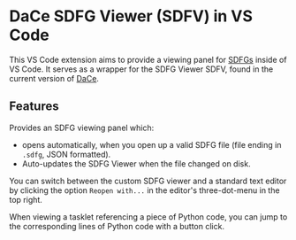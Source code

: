 # DaCe SDFG Viewer (SDFV) in VS Code

This VS Code extension aims to provide a viewing panel for
[SDFGs](http://spcl.inf.ethz.ch/Research/DAPP/) inside of VS Code. It
serves as a wrapper for the SDFG Viewer SDFV, found in the current version
of [DaCe](https://github.com/spcl/dace).

## Features

Provides an SDFG viewing panel which:
- opens automatically, when you open up a valid SDFG file
  (file ending in `.sdfg`, JSON formatted).
- Auto-updates the SDFG Viewer when the file changed on disk.

You can switch between the custom SDFG viewer and a standard text editor
by clicking the option `Reopen with...` in the editor's three-dot-menu in
the top right.

When viewing a tasklet referencing a piece of Python code, you can jump to the
corresponding lines of Python code with a button click.